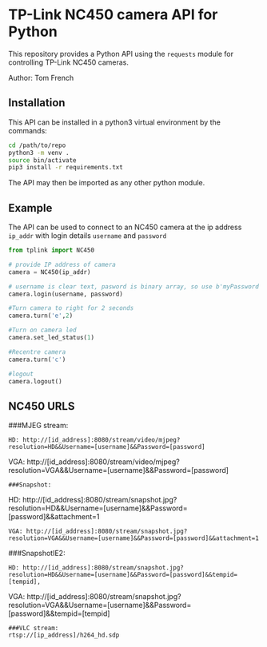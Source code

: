 # TP-Link NC450 camera API for Python

This repository provides a Python API using the `requests` module for controlling TP-Link NC450 cameras.

Author: Tom French

## Installation

This API can be installed in a python3 virtual environment by the commands:

```bash
cd /path/to/repo
python3 -m venv .
source bin/activate
pip3 install -r requirements.txt
```

The API may then be imported as any other python module.


## Example

The API can be used to connect to an NC450 camera at the ip address `ip_addr` with login details `username` and `password`
```py
from tplink import NC450

# provide IP address of camera
camera = NC450(ip_addr)

# username is clear text, pasword is binary array, so use b'myPassword'; returns json string with connection data
camera.login(username, password)

#Turn camera to right for 2 seconds
camera.turn('e',2)

#Turn on camera led
camera.set_led_status(1)

#Recentre camera
camera.turn('c')

#logout
camera.logout()
```


## NC450 URLS

###MJEG stream:
```
HD: http://[id_address]:8080/stream/video/mjpeg?resolution=HD&&Username=[username]&&Password=[password]
```
VGA: http://[id_address]:8080/stream/video/mjpeg?resolution=VGA&&Username=[username]&&Password=[password]
```
###Snapshot:
```
HD: http://[id_address]:8080/stream/snapshot.jpg?resolution=HD&&Username=[username]&&Password=[password]&&attachment=1
```
VGA: http://[id_address]:8080/stream/snapshot.jpg?resolution=VGA&&Username=[username]&&Password=[password]&&attachment=1
```
###SnapshotIE2:
```
HD: http://[id_address]:8080/stream/snapshot.jpg?resolution=HD&&Username=[username]&&Password=[password]&&tempid=[tempid],
```
VGA: http://[id_address]:8080/stream/snapshot.jpg?resolution=VGA&&Username=[username]&&Password=[password]&&tempid=[tempid]
```
###VLC stream:
rtsp://[ip_address]/h264_hd.sdp

